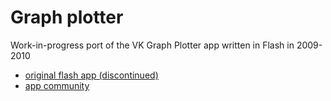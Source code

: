 # Graph plotter

Work-in-progress port of the VK Graph Plotter app written in Flash in 2009-2010

- [original flash app (discontinued)](https://vk.com/graph_plotter)
- [app community](https://vk.com/graph_plotter_club)
